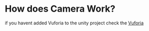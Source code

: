 # How does Camera Work?
if you havent added Vuforia to the unity project check the [Vuforia](VUFORIA.md)
